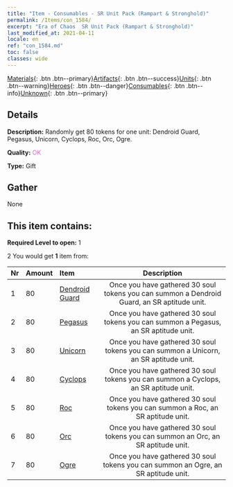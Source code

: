 ```yaml
---
title: "Item - Consumables - SR Unit Pack (Rampart & Stronghold)"
permalink: /Items/con_1584/
excerpt: "Era of Chaos  SR Unit Pack (Rampart & Stronghold)"
last_modified_at: 2021-04-11
locale: en
ref: "con_1584.md"
toc: false
classes: wide
---
```

 [Materials](/Items/){: .btn .btn--primary}[Artifacts](/Items/Artifacts/){: .btn .btn--success}[Units](/Items/Units/){: .btn .btn--warning}[Heroes](/Items/Heroes/){: .btn .btn--danger}[Consumables](/Items/Consumables/){: .btn .btn--info}[Unknown](/Items/Unknown/){: .btn .btn--primary}

## Details
 **Description:** Randomly get 80 tokens for one unit: Dendroid Guard, Pegasus, Unicorn, Cyclops, Roc, Orc, Ogre.

 **Quality:** <span style="color: #DA70D6">OK</span>

 **Type:** Gift

## Gather

  None

## This item contains:

 **Required Level to open:** 1

 2 You would get **1** item  from:

  | Nr | Amount |     Item    | Description |
  |:---|:-------|:------------|:-----------:|
  | 1 | 80 | [Dendroid Guard](/Items/unt_203/) | Once you have gathered 30 soul tokens you can summon a Dendroid Guard, an SR aptitude unit. | 
  | 2 | 80 | [Pegasus](/Items/unt_202/) | Once you have gathered 30 soul tokens you can summon a Pegasus, an SR aptitude unit. | 
  | 3 | 80 | [Unicorn](/Items/unt_204/) | Once you have gathered 30 soul tokens you can summon a Unicorn, an SR aptitude unit. | 
  | 4 | 80 | [Cyclops](/Items/unt_222/) | Once you have gathered 30 soul tokens you can summon a Cyclops, an SR aptitude unit. | 
  | 5 | 80 | [Roc](/Items/unt_221/) | Once you have gathered 30 soul tokens you can summon a Roc, an SR aptitude unit. | 
  | 6 | 80 | [Orc](/Items/unt_219/) | Once you have gathered 30 soul tokens you can summon an Orc, an SR aptitude unit. | 
  | 7 | 80 | [Ogre](/Items/unt_220/) | Once you have gathered 30 soul tokens you can summon an Ogre, an SR aptitude unit. | 
